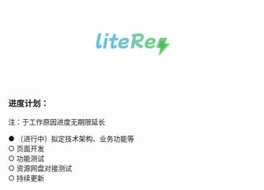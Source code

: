 [![Logo](assets/liteRes.svg)](https://github.com/Dr0ii/liteRes)

## 
### 进度计划：
注：于工作原因进度无期限延长  

● 〔进行中〕拟定技术架构、业务功能等  
○ 页面开发  
○ 功能测试  
○ 资源网盘对接测试  
○ 持续更新  